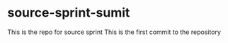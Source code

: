 # source-sprint-sumit
This is the repo for source sprint
This is the first commit to the repository
